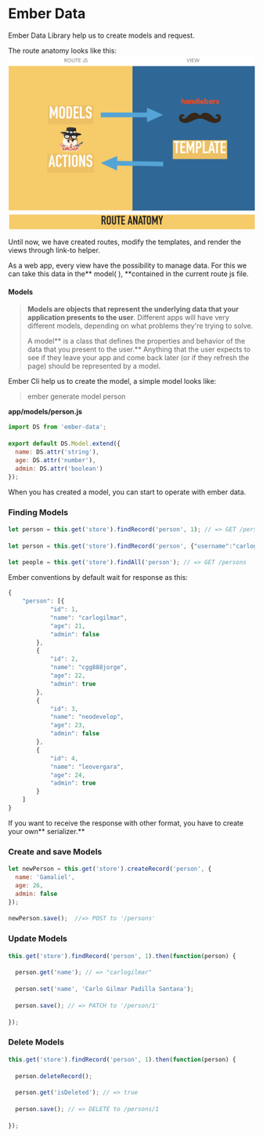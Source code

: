 # Ember Data

Ember Data Library help us to create models and request.

The route anatomy looks like this:![](/assets/route-anatomy.png)

Until now, we have created routes, modify the templates, and render the views through link-to helper.

As a web app, every view have the possibility to manage data. For this we can take this data in the** model\( \), **contained in the current route js file.

#### Models

> **Models are objects that represent the underlying data that your application presents to the user**. Different apps will have very different models, depending on what problems they're trying to solve.
>
> A model** is a class that defines the properties and behavior of the data that you present to the user.** Anything that the user expects to see if they leave your app and come back later \(or if they refresh the page\) should be represented by a model.

Ember Cli help us to create the model, a simple model looks like:

> ember generate model person

**app/models/person.js**

```js
import DS from 'ember-data';

export default DS.Model.extend({
  name: DS.attr('string'),
  age: DS.attr('number'),
  admin: DS.attr('boolean')
});
```

When you has created a model, you can start to operate with ember data.

### Finding Models

```js
let person = this.get('store').findRecord('person', 1); // => GET /persons/1 by Path Variable

let person = this.get('store').findRecord('person', {"username":"carlogilmar"}); // => GET by Query Params

let people = this.get('store').findAll('person'); // => GET /persons

```

Ember conventions by default wait for response as this:

```js
{
	"person": [{
			"id": 1,
			"name": "carlogilmar",
			"age": 21,
			"admin": false
		},
		{
			"id": 2,
			"name": "cgg888jorge",
			"age": 22,
			"admin": true
		},
		{
			"id": 3,
			"name": "neodevelop",
			"age": 23,
			"admin": false
		},
		{
			"id": 4,
			"name": "leovergara",
			"age": 24,
			"admin": true
		}
	]
}
```

If you want to receive the response with other format, you have to create your own** serializer.**

### Create and save Models 

```js
let newPerson = this.get('store').createRecord('person', {
  name: 'Gamaliel',
  age: 26,
  admin: false
});

newPerson.save();  //=> POST to '/persons'
```

### Update Models

```js
this.get('store').findRecord('person', 1).then(function(person) {

  person.get('name'); // => "carlogilmar"

  person.set('name', 'Carlo Gilmar Padilla Santana');

  person.save(); // => PATCH to '/person/1'
  
});
```

### Delete Models

```js
this.get('store').findRecord('person', 1).then(function(person) {

  person.deleteRecord();

  person.get('isDeleted'); // => true
  
  person.save(); // => DELETE to /persons/1
  
});
```



